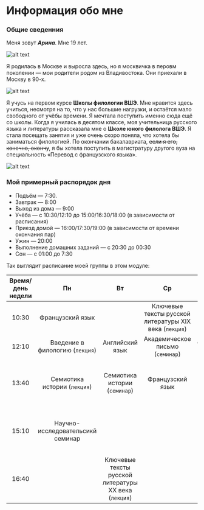 # Информация обо мне
### Общие сведенния
Меня зовут **_Арина_**. Мне 19 лет.

![alt text](https://pp.userapi.com/c636030/v636030078/1240a/9wjuBmR0ASo.jpg "Это я")

Я родилась в Москве и выросла здесь, но я москвичка в перовм поколении — мои родители родом из Владивостока. Они приехали в Москву в 90-х.

![alt text](https://pp.userapi.com/c840126/v840126219/6b32d/Y8ImOWBtOuY.jpg "Я в первом классе")

Я учусь на первом курсе __Школы филологии ВШЭ__. Мне нравится здесь учиться, несмотря на то, что у нас большие нагрузки, и остаётся мало свободного от учёбы времени. Я мечтала поступить именно сюда ещё со школы. Когда я училась в десятом классе, моя учительница русского языка и литературы рассказала мне о __Школе юного филолога ВШЭ__. Я стала посещать занятия и уже очень скоро поняла, что хотела бы заниматься филологией. По окончании бакалавриата, ~~если я его, конечно, окончу~~, я бы хотела поступить в магистратуру другого вуза на специальность «Перевод с французского языка».

![alt text](https://www.hse.ru/data/2014/06/24/1310196963/logo_%D1%81_hse_cmyk.jpg.(150x145x123).jpg "Высшая школа экономики")

### Мой примерный распорядок дня
* Подъём — 7:30.
* Завтрак — 8:00
* Выход из дома — 9:00
* Учёба — с 10:30/12:10 до 15:00/16:30/18:00 (в зависимости от расписания)
* Приезд домой — 16:00/17:30/19:00 (в зависимости от времени окончания пар)
* Ужин — 20:00
* Выполнение домашних заданий — с 20:30 до 00:30
* Сон — с 01:00 до 7:30

Так выглядит расписание моей группы в этом модуле:

| Время/день недели                  | Пн                              | Вт                                                   | Ср                                                    | Чт                                                    | Пт                                                     |
|:----------------------------------:|:-------------------------------:|:----------------------------------------------------:|:-----------------------------------------------------:|:-----------------------------------------------------:|:------------------------------------------------------:|
| 10:30                              | Французский язык                |                                                      | Ключевые тексты русской литературы XIX века (`лекция`)| Английский язык                                       | Цифровая грамотность (`лекция`)                        |
| 12:10                              | Введение в филологию (`лекция`) | Английский язык                                      | Академическое письмо (`семинар`)                      | Французский язык                                      | Цифровая грамотность (`семинар`)                       |
| 13:40                              | Семиотика истории (`лекция`)    | Семиотика истории (`семинар`)                        | Французский язык                                      |                                                       | Ключевые тексты русской литературы XIX века (`семинар`)|
| 15:10                              | Научно-исследовательсикй семинар|                                                      |                                                       | Ключевые тексты русской литературы XX века (`семинар`)| Введение в филологию (`семинар`)                       |
| 16:40                              |                                 | Ключевые тексты русской литературы XX века (`лекция`)|                                                       |                                                       |                                                        |

